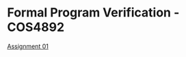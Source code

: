 # Formal Program Verification - COS4892

[Assignment 01](assignment01/36398934_COS4892_assignment01.pdf)
